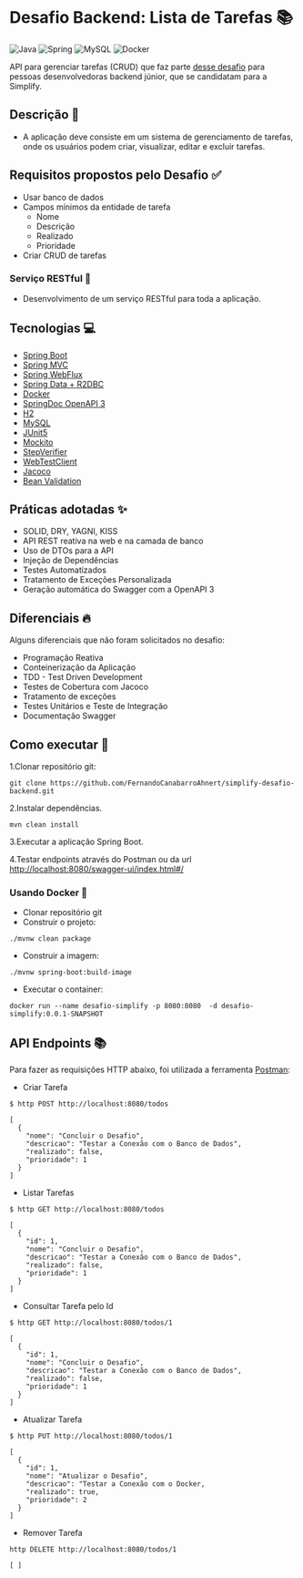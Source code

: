 # Desafio Backend: Lista de Tarefas 📚

![Java](https://img.shields.io/badge/java-%23ED8B00.svg?style=for-the-badge&logo=openjdk&logoColor=white)
![Spring](https://img.shields.io/badge/spring-%236DB33F.svg?style=for-the-badge&logo=spring&logoColor=white)
![MySQL](https://img.shields.io/badge/mysql-4479A1.svg?style=for-the-badge&logo=mysql&logoColor=white)
![Docker](https://img.shields.io/badge/Docker-2496ED?style=for-the-badge&logo=docker&logoColor=white)

API para gerenciar tarefas (CRUD) que faz parte [desse desafio](https://github.com/simplify-liferay/desafio-junior-backend-simplify) para pessoas desenvolvedoras backend júnior, que se candidatam para a Simplify.

## Descrição 🤔
- A aplicação deve consiste em um sistema de gerenciamento de tarefas, onde os usuários podem criar, visualizar, editar e excluir tarefas.

## Requisitos propostos pelo Desafio ✅
- Usar banco de dados
- Campos mínimos da entidade de tarefa
    - Nome
    - Descrição
    - Realizado
    - Prioridade
- Criar CRUD de tarefas

### Serviço RESTful 🚀

* Desenvolvimento de um serviço RESTful para toda a aplicação.

## Tecnologias 💻
 
- [Spring Boot](https://spring.io/projects/spring-boot)
- [Spring MVC](https://docs.spring.io/spring-framework/reference/web/webmvc.html)
- [Spring WebFlux](https://docs.spring.io/spring-framework/reference/web/webflux.html)
- [Spring Data + R2DBC](https://docs.spring.io/spring-framework/reference/data-access/r2dbc.html)
- [Docker](https://www.docker.com/)
- [SpringDoc OpenAPI 3](https://springdoc.org/v2/#spring-webflux-support)
- [H2](https://www.baeldung.com/spring-boot-h2-database)
- [MySQL](https://www.mysql.com/)
- [JUnit5](https://junit.org/junit5/)
- [Mockito](https://site.mockito.org/)
- [StepVerifier](https://www.baeldung.com/reactive-streams-step-verifier-test-publisher)
- [WebTestClient](https://docs.spring.io/spring-framework/reference/testing/webtestclient.html)
- [Jacoco](https://www.eclemma.org/jacoco/)
- [Bean Validation](https://docs.spring.io/spring-framework/reference/core/validation/beanvalidation.html)

## Práticas adotadas ✨

- SOLID, DRY, YAGNI, KISS
- API REST reativa na web e na camada de banco
- Uso de DTOs para a API
- Injeção de Dependências
- Testes Automatizados
- Tratamento de Exceções Personalizada
- Geração automática do Swagger com a OpenAPI 3

## Diferenciais 🔥

Alguns diferenciais que não foram solicitados no desafio:

* Programação Reativa
* Conteinerização da Aplicação
* TDD - Test Driven Development
* Testes de Cobertura com Jacoco
* Tratamento de exceções
* Testes Unitários e Teste de Integração
* Documentação Swagger

## Como executar 🎉

1.Clonar repositório git:

```text
git clone https://github.com/FernandoCanabarroAhnert/simplify-desafio-backend.git
```

2.Instalar dependências.

```text
mvn clean install
```

3.Executar a aplicação Spring Boot.

4.Testar endpoints através do Postman ou da url
<http://localhost:8080/swagger-ui/index.html#/>

### Usando Docker 🐳

- Clonar repositório git
- Construir o projeto:
```
./mvnw clean package
```
- Construir a imagem:
```
./mvnw spring-boot:build-image
```
- Executar o container:
```
docker run --name desafio-simplify -p 8080:8080  -d desafio-simplify:0.0.1-SNAPSHOT
```

## API Endpoints 📚

Para fazer as requisições HTTP abaixo, foi utilizada a ferramenta [Postman](https://www.postman.com/):

- Criar Tarefa 
```
$ http POST http://localhost:8080/todos

[
  {
    "nome": "Concluir o Desafio",
    "descricao": "Testar a Conexão com o Banco de Dados",
    "realizado": false,
    "prioridade": 1
  }
]
```

- Listar Tarefas
```
$ http GET http://localhost:8080/todos

[
  {
    "id": 1,
    "nome": "Concluir o Desafio",
    "descricao": "Testar a Conexão com o Banco de Dados",
    "realizado": false,
    "prioridade": 1
  }
]
```

- Consultar Tarefa pelo Id
```
$ http GET http://localhost:8080/todos/1

[
  {
    "id": 1,
    "nome": "Concluir o Desafio",
    "descricao": "Testar a Conexão com o Banco de Dados",
    "realizado": false,
    "prioridade": 1
  }
]
```

- Atualizar Tarefa
```
$ http PUT http://localhost:8080/todos/1

[
  {
    "id": 1,
    "nome": "Atualizar o Desafio",
    "descricao": "Testar a Conexão com o Docker,
    "realizado": true,
    "prioridade": 2
  }
]
```

- Remover Tarefa
```
http DELETE http://localhost:8080/todos/1

[ ]
```